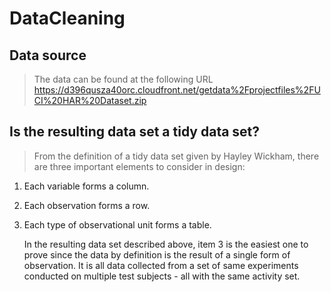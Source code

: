 DataCleaning
============

## Data source 
> 	The data can be found at the following URL [https://d396qusza40orc.cloudfront.net/getdata%2Fprojectfiles%2FUCI%20HAR%20Dataset.zip ](https://d396qusza40orc.cloudfront.net/getdata%2Fprojectfiles%2FUCI%20HAR%20Dataset.zip  "data cleaning zip files")
> 

## Is the resulting data set a tidy data set? 

	
> From the definition of a tidy data set given by Hayley Wickham, there are three important elements to consider in design:

1.  Each variable forms a column. 
1. 	Each observation forms a row. 
1. 	Each type of observational unit forms a table. 

	In the resulting data set described above, item 3 is the easiest one to prove since the data by definition is the result of a single form of observation. It is all data collected from a set of same experiments conducted on multiple test subjects - all with the same activity set. 
